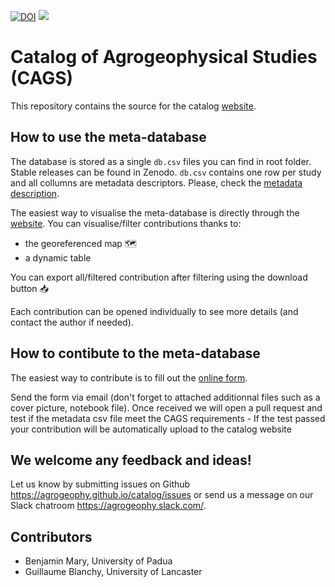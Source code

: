 [![DOI](https://zenodo.org/badge/DOI/10.5281/zenodo.4058524.svg)](https://doi.org/10.5281/zenodo.4058524)
[<img src="https://img.shields.io/badge/Slack-agrogeophy-1.svg?logo=slack">](https://agrogeophy.slack.com)


# Catalog of Agrogeophysical Studies (CAGS)
This repository contains the source for the catalog [website](https://agrogeophy.github.io/catalog/).

## How to use the meta-database

The database is stored as a single `db.csv` files you can find in root folder. Stable releases can be found in Zenodo.
`db.csv` contains one row per study and all collumns are metadata descriptors. Please, check the [metadata description](https://agrogeophy.github.io/catalog_doc/). 

The easiest way to visualise the meta-database is directly through the [website](https://agrogeophy.github.io/catalog/). 
You can visualise/filter contributions thanks to: 
- the georeferenced map 🗺️
- a dynamic table 

You can export all/filtered contribution after filtering using the download button 📥

Each contribution can be opened individually to see more details (and contact the author if needed). 


## How to contibute to the meta-database

The easiest way to contribute is to fill out the [online form](https://agrogeophy.github.io/catalog/input_form.html).

Send the form via email (don't forget to attached additionnal files such as a cover picture, notebook file). Once received we will open a pull request and test if the metadata csv file meet the CAGS requirements - If the test passed your contribution will be automatically upload to the catalog website


## We welcome any feedback and ideas!
Let us know by submitting 
issues on Github https://agrogeophy.github.io/catalog/issues
or send us a message on our
Slack chatroom https://agrogeophy.slack.com/.


Contributors
------------
- Benjamin Mary, University of Padua
- Guillaume Blanchy, University of Lancaster
